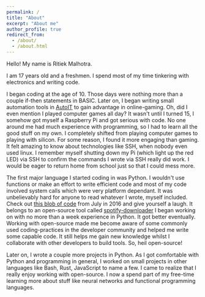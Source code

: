 ```yaml
---
permalink: /
title: "About"
excerpt: "About me"
author_profile: true
redirect_from:
  - /about/
  - /about.html
---
```


Hello! My name is Ritiek Malhotra.

I am 17 years old and a freshmen. I spend most of my time tinkering with electronics and writing code.

I began coding at the age of 10. Those days were nothing more than a couple if-then statements in BASIC. Later on, I began writing small automation tools in [AutoIT](https://www.autoitscript.com/site/autoit/) to gain advantage in online-gaming. Oh, did I even mention I played computer games all day?
It wasn't until I turned 15, I somehow got myself a Raspberry Pi and got serious with code. No one around me had much experience with programming, so I had to learn all the good stuff on my own. I completely shifted from playing computer games to playing with silicon. For some reason, I found it more engaging than gaming. It felt amazing to know about technologies like SSH, when nobody even used linux. I remember myself shutting down my Pi (which light up the red LED) via SSH to confirm the commands I wrote via SSH really did work. I would be eager to return home from school just so that I could mess more.

The first major language I started coding in was Python. I wouldn't use functions or make an effort to write efficient code and most of my code involved system calls which were very platform dependant. It was unbelievably hard for anyone to read whatever I wrote, myself included. Check out [this blob of code](https://github.com/ritiek/spotify-downloader/blob/b473f8f3cd0f7f2b00cd39a4eb8f907264162ce0/YTMusic.py) from July in 2016 and give yourself a laugh. It belongs to an open-source tool called [spotify-downloader](https://github.com/ritiek/spotify-downloader) I began working on with no more than a week experience in Python. It got better eventually. Working with open-source made me become aware of some commonly used coding-practices in the developer community and helped me write some capable code. It still helps me gain new knowledge whilst I collaborate with other developers to build tools. So, heil open-source!

Later on, I wrote a couple more projects in Python. As I got comfortable with Python and programming in general, I worked on small projects in other languages like Bash, Rust, JavaScript to name a few. I came to realize that I really enjoy working with open-source. I now a spend part of my free-time learning more about stuff like neural networks and functional programming languages.
